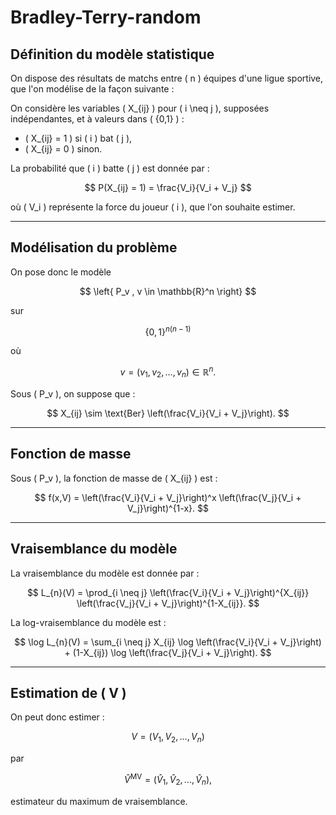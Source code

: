 # Bradley-Terry-random

## Définition du modèle statistique

On dispose des résultats de matchs entre \( n \) équipes d'une ligue sportive, que l'on modélise de la façon suivante :

On considère les variables \( X_{ij} \) pour \( i \neq j \), supposées indépendantes, et à valeurs dans \( \{0,1\} \) :

- \( X_{ij} = 1 \) si \( i \) bat \( j \),
- \( X_{ij} = 0 \) sinon.

La probabilité que \( i \) batte \( j \) est donnée par :

$$
P(X_{ij} = 1) = \frac{V_i}{V_i + V_j}
$$

où \( V_i \) représente la force du joueur \( i \), que l'on souhaite estimer.

---

## **Modélisation du problème**  

On pose donc le modèle  

$$
\left{ P_v , v \in \mathbb{R}^n \right}
$$  

sur  

$$
\left\{ 0,1 \right\}^{n(n-1)}
$$  

où  

$$
v = (v_1, v_2, \dots, v_n) \in \mathbb{R}^n.
$$

Sous \( P_v \), on suppose que :

$$
X_{ij} \sim \text{Ber} \left(\frac{V_i}{V_i + V_j}\right).
$$

---

## **Fonction de masse**  

Sous \( P_v \), la fonction de masse de \( X_{ij} \) est :

$$
f(x,V) = \left(\frac{V_i}{V_i + V_j}\right)^x \left(\frac{V_j}{V_i + V_j}\right)^{1-x}.
$$

---

## **Vraisemblance du modèle**  

La vraisemblance du modèle est donnée par :

$$
L_{n}(V) = \prod_{i \neq j} \left(\frac{V_i}{V_i + V_j}\right)^{X_{ij}} \left(\frac{V_j}{V_i + V_j}\right)^{1-X_{ij}}.
$$

La log-vraisemblance du modèle est :

$$
\log L_{n}(V) = \sum_{i \neq j} X_{ij} \log \left(\frac{V_i}{V_i + V_j}\right) + (1-X_{ij}) \log \left(\frac{V_j}{V_i + V_j}\right).
$$

---

## **Estimation de \( V \)**  

On peut donc estimer :

$$
V = (V_1, V_2, \dots, V_n)
$$  

par  

$$
\hat{V}^{\text{MV}} = (\hat{V}_1, \hat{V}_2, \dots, \hat{V}_n),
$$  

estimateur du maximum de vraisemblance.
